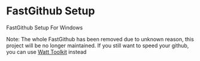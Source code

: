 # FastGithub Setup

FastGithub Setup For Windows

Note: The whole FastGithub has been removed due to unknown reason, this project will be no longer maintained. If you still want to speed your github, you can use [Watt Toolkit](https://steampp.net/) instead
